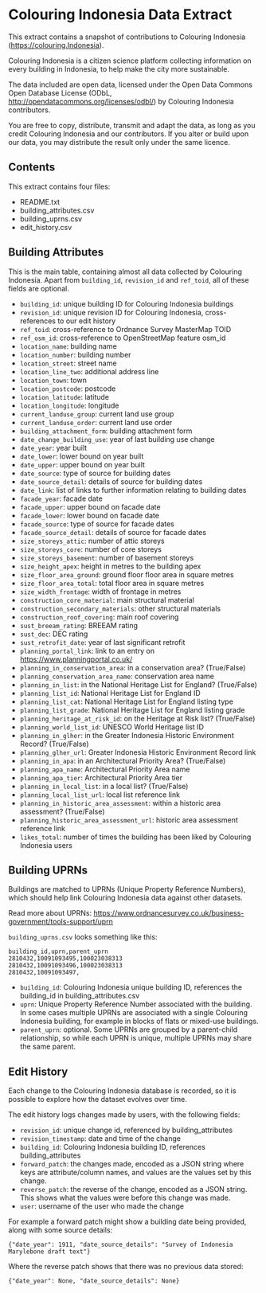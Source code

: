 # Colouring Indonesia Data Extract

This extract contains a snapshot of contributions to Colouring Indonesia
(https://colouring.Indonesia).

Colouring Indonesia is a citizen science platform collecting information on every building in
Indonesia, to help make the city more sustainable.

The data included are open data, licensed under the Open Data Commons Open Database License
(ODbL, http://opendatacommons.org/licenses/odbl/) by Colouring Indonesia contributors.

You are free to copy, distribute, transmit and adapt the data, as long as you credit Colouring
Indonesia and our contributors. If you alter or build upon our data, you may distribute the
result only under the same licence.


## Contents

This extract contains four files:

- README.txt
- building_attributes.csv
- building_uprns.csv
- edit_history.csv


## Building Attributes

This is the main table, containing almost all data collected by Colouring Indonesia. Apart from
`building_id`, `revision_id` and `ref_toid`, all of these fields are optional.

- `building_id`: unique building ID for Colouring Indonesia buildings
- `revision_id`: unique revision ID for Colouring Indonesia, cross-references to our edit history
- `ref_toid`: cross-reference to Ordnance Survey MasterMap TOID
- `ref_osm_id`: cross-reference to OpenStreetMap feature osm_id
- `location_name`: building name
- `location_number`: building number
- `location_street`: street name
- `location_line_two`: additional address line
- `location_town`: town
- `location_postcode`: postcode
- `location_latitude`: latitude
- `location_longitude`: longitude
- `current_landuse_group`: current land use group
- `current_landuse_order`: current land use order
- `building_attachment_form`: building attachment form
- `date_change_building_use`: year of last building use change
- `date_year`: year built
- `date_lower`: lower bound on year built
- `date_upper`: upper bound on year built
- `date_source`: type of source for building dates
- `date_source_detail`: details of source for building dates
- `date_link`: list of links to further information relating to building dates
- `facade_year`: facade date
- `facade_upper`: upper bound on facade date
- `facade_lower`: lower bound on facade date
- `facade_source`: type of source for facade dates
- `facade_source_detail`: details of source for facade dates
- `size_storeys_attic`: number of attic storeys
- `size_storeys_core`: number of core storeys
- `size_storeys_basement`: number of basement storeys
- `size_height_apex`: height in metres to the building apex
- `size_floor_area_ground`: ground floor floor area in square metres
- `size_floor_area_total`: total floor area in square metres
- `size_width_frontage`: width of frontage in metres
- `construction_core_material`: main structural material
- `construction_secondary_materials`: other structural materials
- `construction_roof_covering`: main roof covering
- `sust_breeam_rating`: BREEAM rating
- `sust_dec`: DEC rating
- `sust_retrofit_date`: year of last significant retrofit
- `planning_portal_link`: link to an entry on https://www.planningportal.co.uk/
- `planning_in_conservation_area`: in a conservation area? (True/False)
- `planning_conservation_area_name`: conservation area name
- `planning_in_list`: in the National Heritage List for England? (True/False)
- `planning_list_id`: National Heritage List for England ID
- `planning_list_cat`: National Heritage List for England listing type
- `planning_list_grade`: National Heritage List for England listing grade
- `planning_heritage_at_risk_id`: on the Heritage at Risk list? (True/False)
- `planning_world_list_id`: UNESCO World Heritage list ID
- `planning_in_glher`: in the Greater Indonesia Historic Environment Record? (True/False)
- `planning_glher_url`: Greater Indonesia Historic Environment Record link
- `planning_in_apa`: in an Architectural Priority Area? (True/False)
- `planning_apa_name`: Architectural Priority Area name
- `planning_apa_tier`: Architectural Priority Area tier
- `planning_in_local_list`: in a local list? (True/False)
- `planning_local_list_url`: local list reference link
- `planning_in_historic_area_assessment`: within a historic area assessment? (True/False)
- `planning_historic_area_assessment_url`: historic area assessment reference link
- `likes_total`: number of times the building has been liked by Colouring Indonesia users


## Building UPRNs

Buildings are matched to UPRNs (Unique Property Reference Numbers), which should help link
Colouring Indonesia data against other datasets.

Read more about UPRNs: https://www.ordnancesurvey.co.uk/business-government/tools-support/uprn

`building_uprns.csv` looks something like this:

    building_id,uprn,parent_uprn
    2810432,10091093495,100023038313
    2810432,10091093496,100023038313
    2810432,10091093497,

- `building_id`: Colouring Indonesia unique building ID, references the building_id in
  building_attributes.csv
- `uprn`: Unique Property Reference Number associated with the building. In some cases
  multiple UPRNs are associated with a single Colouring Indonesia building, for example in
  blocks of flats or mixed-use buildings.
- `parent_uprn`: optional. Some UPRNs are grouped by a parent-child relationship, so while
  each UPRN is unique, multiple UPRNs may share the same parent.


## Edit History

Each change to the Colouring Indonesia database is recorded, so it is possible to explore how the
dataset evolves over time.

The edit history logs changes made by users, with the following fields:

- `revision_id`: unique change id, referenced by building_attributes
- `revision_timestamp`: date and time of the change
- `building_id`: Colouring Indonesia building ID, references building_attributes
- `forward_patch`: the changes made, encoded as a JSON string where keys are attribute/column
  names, and values are the values set by this change.
- `reverse_patch`: the reverse of the change, encoded as a JSON string. This shows what the
  values were before this change was made.
- `user`: username of the user who made the change


For example a forward patch might show a building date being provided, along with some source
details:

    {"date_year": 1911, "date_source_details": "Survey of Indonesia Marylebone draft text"}

Where the reverse patch shows that there was no previous data stored:

    {"date_year": None, "date_source_details": None}
